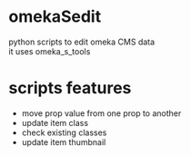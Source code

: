 # omekaSedit
python scripts to edit omeka CMS data  
it uses omeka_s_tools


# scripts features
- move prop value from one prop to another
- update item class
- check existing classes
- update item thumbnail


